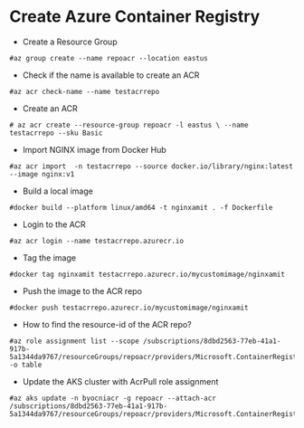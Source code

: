 # Create Azure Container Registry

- Create a Resource Group
```
#az group create --name repoacr --location eastus
```

- Check if the name is available to create an ACR
```
#az acr check-name --name testacrrepo
```

- Create an ACR
```
# az acr create --resource-group repoacr -l eastus \ --name testacrrepo --sku Basic
```
- Import NGINX image from Docker Hub
```
#az acr import  -n testacrrepo --source docker.io/library/nginx:latest --image nginx:v1
```

- Build a local image
```
#docker build --platform linux/amd64 -t nginxamit . -f Dockerfile
```

- Login to the ACR
```
#az acr login --name testacrrepo.azurecr.io
```

- Tag the image
```
#docker tag nginxamit testacrrepo.azurecr.io/mycustomimage/nginxamit
```

- Push the image to the ACR repo
```
#docker push testacrrepo.azurecr.io/mycustomimage/nginxamit
```

- How to find the resource-id of the ACR repo?
```
#az role assignment list --scope /subscriptions/8dbd2563-77eb-41a1-917b-5a1344da9767/resourceGroups/repoacr/providers/Microsoft.ContainerRegistry/registries/testacrrepo -o table
```

- Update the AKS cluster with AcrPull role assignment
```
#az aks update -n byocniacr -g repoacr --attach-acr /subscriptions/8dbd2563-77eb-41a1-917b-5a1344da9767/resourceGroups/repoacr/providers/Microsoft.ContainerRegistry/registries/testacrrepo
```
